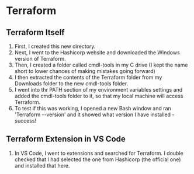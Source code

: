 

# Terraform 

## Terraform Itself

1. First, I created this new directory.
2. Next, I went to the Hashicorp website and downloaded the Windows version of Terraform.
3. Then, I created a folder called cmdl-tools in my C drive (I kept the name short to lower chances of making mistakes going forward)
4. I then extracted the contents of the Terraform folder from my Downloads folder to the new cmdl-tools folder.
5. I went into thr PATH section of my environment variables settings and added the cmdl-tools folder to it, so that my local machine will access Terraform.
6. To test if this was working, I opened a new Bash window and ran 'Terraform --version' and it showed what version I have installed - success!

## Terraform Extension in VS Code

1. In VS Code, I went to extensions and searched for Terraform. I double checked that I had selected the one from Hashicorp (the official one) and installed that here.